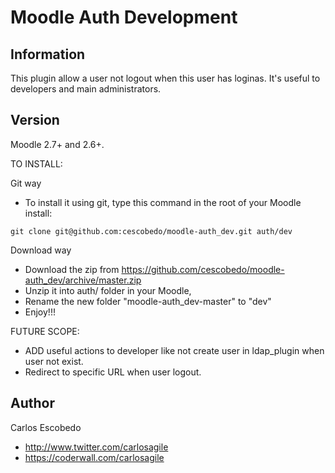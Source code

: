 Moodle Auth Development
===============

Information
-----------

This plugin allow a user not logout when this user has loginas. 
It's useful to developers and main administrators.


Version
-------
Moodle 2.7+ and 2.6+.

TO INSTALL:

Git way
- To install it using git, type this command in the root of your Moodle install:
```
git clone git@github.com:cescobedo/moodle-auth_dev.git auth/dev
```


Download way
- Download the zip from <https://github.com/cescobedo/moodle-auth_dev/archive/master.zip>
- Unzip it into  auth/ folder in your Moodle,
- Rename the new folder "moodle-auth_dev-master" to "dev"
- Enjoy!!!

FUTURE SCOPE:
- ADD useful actions to developer like not create user in ldap_plugin when user not exist.
- Redirect to specific URL when user logout.

Author
------
Carlos Escobedo
- <http://www.twitter.com/carlosagile>
- <https://coderwall.com/carlosagile>
